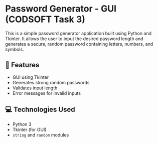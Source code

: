 # Password Generator - GUI (CODSOFT Task 3)

This is a simple password generator application built using Python and Tkinter. It allows the user to input the desired password length and generates a secure, random password containing letters, numbers, and symbols.

## 🔧 Features
- GUI using Tkinter
- Generates strong random passwords
- Validates input length
- Error messages for invalid inputs

## 💻 Technologies Used
- Python 3
- Tkinter (for GUI)
- `string` and `random` modules
